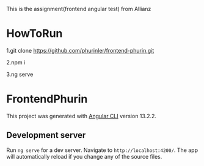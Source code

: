 This is the assignment(frontend angular test) from Allianz

# HowToRun

1.git clone https://github.com/phurinler/frontend-phurin.git

2.npm i

3.ng serve

# FrontendPhurin

This project was generated with [Angular CLI](https://github.com/angular/angular-cli) version 13.2.2.

## Development server

Run `ng serve` for a dev server. Navigate to `http://localhost:4200/`. The app will automatically reload if you change any of the source files.

